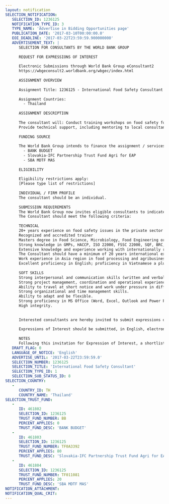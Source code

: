 ```yaml
---
layout: notification
SELECTION_NOTIFICATION: 
   SELECTION_ID: 1236125
   NOTIFICATION_TYPE_ID: 3
   TYPE_NAME: 'Advertise in Bidding Opportunities page'
   PUBLICATION_DATE: '2017-03-10T00:00:00.0'
   EOI_DEADLINE: '2017-03-22T23:59:59.900000000'
   ADVERTISEMENT_TEXT: |
      SELECTION FOR CONSULTANTS BY THE WORLD BANK GROUP
      
      REQUEST FOR EXPRESSIONS OF INTEREST
      
      Electronic Submissions through World Bank Group eConsultant2
      https://wbgeconsult2.worldbank.org/wbgec/index.html
      
      ASSIGNMENT OVERVIEW
      
      Assignment Title: 1236125 - International Food Safety Consultant
      
      Assignment Countries:
        - Thailand
      
      ASSIGNMENT DESCRIPTION
      
      The consultant will: Conduct training workshops on food safety for local food safety consultants in Vietnam and other countries.
      Provide technical support, including mentoring to local consultants on the implementation of Food Safety Management Systems with IFC clients in accordance with requirements of internationally recognized food safety standards (e.g. ISO 22000, FSSC 22000, SQF and BRC, GLOABLG.A.P.) under supervision and in association with IFC. Conduct food safety assessments for companies in Asia and other regions in accordance with IFC reporting methodology. Provide consulting and technical advice, conduct training, mentor local consultants, provide technical reviews for documentation developed by clients with the help of local consultants, monitor project timelines for the implementation process. Make sure that knowledge is shared with the global Food Safety Platform team and advise the project on training materials, tools and assessment methodologies, including ICT solutions.
      
      FUNDING SOURCE
      
      The World Bank Group intends to finance the assignment / services described below under the following:
        - BANK BUDGET
        - Slovakia-IFC Partnership Trust Fund Agri for EAP
        - SBA MDTF MAS
      
      ELIGIBILITY
      
      Eligibility restrictions apply:
      [Please type list of restrictions]
      
      INDIVIDUAL / FIRM PROFILE
      The consultant should be an individual. 
      
      SUBMISSION REQUIREMENTS
      The World Bank Group now invites eligible consultants to indicate their interest in providing the services.  Interested consultants must provide information indicating that they are qualified to perform the services (brochures, description of similar assignments, experience in similar conditions, availability of appropriate skills among staff, etc.).Please note that the total size of all attachments should be less than 5MB.  
      The Consultant should meet the following criteria:
      
      TECHNICAL
      20+ years experience on food safety issues in the private sector including, conducting gap assessments and implementing internationally recognized food safety standards within various companies.
      Recognized and accredited trainer
      Masters degree in Food Science, Microbiology, Food Engineering or related field.
      Strong knowledge in GMPs, HACCP, ISO 22000, FSSC 22000, SQF, BRC, GLOBALG.A.P. and relevant government regulations. 
      Extensive knowledge and experience working with internationally recognized food safety standards with food processing companies (ISO22000, FSSC 22000, BRC, SQF, and GLOBALG.A.P. preferred).
      The Consultant should have a minimum of 20 years international experience as a training provider/consultant on internationally recognized food safety management systems for food processing companies (ISO22000, FSSC 22000, BRC, SQF, and GLOBALG.A.P. preferred) and other stakeholders.
      Work experience in Asia region in food processing and agribusiness networks will be an asset.
      Excellent proficiency in English; proficiency in Vietnamese a plus
      
      SOFT SKILLS
      Strong interpersonal and communication skills (written and verbal), including with senior management, and attention to detail. 
      Strong project management, coordination and operational experience.
      Ability to travel at short notice and work under pressure in difficult and remote locations. 
      Strong organizational and time management skills.
      Ability to adapt and be flexible.
      Strong proficiency in MS Office (Word, Excel, Outlook and Power Point) and scheme standard databases. 
      High integrity.
      
      
      Interested consultants are hereby invited to submit expressions of interest.
      
      Expressions of Interest should be submitted, in English, electronically through World Bank Group eConsultant2 (https://wbgeconsult2.worldbank.org/wbgec/index.html)
      
      NOTES
      Following this invitation for Expression of Interest, a shortlist of qualified firms will be formally invited to submit proposals.  Shortlisting and selection will be subject to the availability of funding.
   DRAFT_FLAG: 0
   LANGUAGE_OF_NOTICE: 'English'
   ADVERTISE_UNTIL: '2017-03-22T23:59:59.0'
   SELECTION_NUMBER: 1236125
   SELECTION_TITLE: 'International Food Safety Consultant'
   SELECTION_TYPE_ID: 1
   SELECTION_SUB_STATUS_ID: 8
SELECTION_COUNTRY: 
   - 
      COUNTRY_ID: TH
      COUNTRY_NAME: 'Thailand'
SELECTION_TRUST_FUND: 
   - 
      ID: 461802
      SELECTION_ID: 1236125
      TRUST_FUND_NUMBER: BB
      PERCENT_APPLIES: 0
      TRUST_FUND_DESC: 'BANK BUDGET'
   - 
      ID: 461803
      SELECTION_ID: 1236125
      TRUST_FUND_NUMBER: TF0A3392
      PERCENT_APPLIES: 80
      TRUST_FUND_DESC: 'Slovakia-IFC Partnership Trust Fund Agri for EAP'
   - 
      ID: 461804
      SELECTION_ID: 1236125
      TRUST_FUND_NUMBER: TF011081
      PERCENT_APPLIES: 20
      TRUST_FUND_DESC: 'SBA MDTF MAS'
NOTIFICATION_ATTACHMENT: 
NOTIFICATION_QUAL_CRIT: 
---
```

